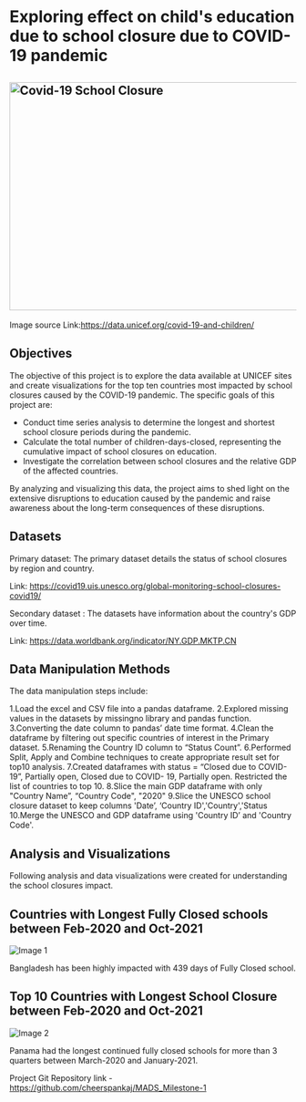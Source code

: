 # Exploring effect on child's education due to school closure due to COVID-19 pandemic
## <img width="900" height="400" alt="Covid-19 School Closure" src="https://data.unicef.org/covid-19-and-children/wp-content/uploads/sites/3/2021/09/UN0500343-e1631289570701.jpg">

Image source Link:https://data.unicef.org/covid-19-and-children/


## Objectives

The objective of this project is to explore the data available at UNICEF sites and create visualizations for the top ten countries most impacted by school closures caused by the COVID-19 pandemic. The specific goals of this project are:

* Conduct time series analysis to determine the longest and shortest school closure periods during the pandemic.
* Calculate the total number of children-days-closed, representing the cumulative impact of school closures on education.
* Investigate the correlation between school closures and the relative GDP of the affected countries.

By analyzing and visualizing this data, the project aims to shed light on the extensive disruptions to education caused by the pandemic and raise awareness about the long-term consequences of these disruptions.

## Datasets

Primary dataset: The primary dataset details the status of school closures by region and country.

Link: https://covid19.uis.unesco.org/global-monitoring-school-closures-covid19/

Secondary dataset : The datasets have information about the country's GDP over time.

Link: https://data.worldbank.org/indicator/NY.GDP.MKTP.CN

## Data Manipulation Methods


The data manipulation steps include:

1.Load the excel and CSV file into a pandas dataframe.
2.Explored missing values in the datasets by missingno library and pandas function.
3.Converting the date column to pandas’ date time format.
4.Clean the dataframe by filtering out specific countries of interest in the Primary dataset.
5.Renaming the Country ID column to “Status Count”.
6.Performed Split, Apply and Combine techniques to create appropriate result set for top10 analysis.
7.Created dataframes with status = “Closed due to COVID-19”, Partially open, Closed due to COVID- 19, Partially open. Restricted the list of countries to top 10.
8.Slice the main GDP dataframe with only "Country Name”, “Country Code", "2020"
9.Slice the UNESCO school closure dataset to keep columns 'Date’, ‘Country ID','Country','Status
10.Merge the UNESCO and GDP dataframe using 'Country ID’ and 'Country Code'.


## Analysis and Visualizations

Following analysis and data visualizations were created for understanding the school closures impact.

## Countries with Longest Fully Closed schools between Feb-2020 and Oct-2021

![Image 1]("https://github.com/cheerspankaj/MADS_Milestone-1/assets/82276130/dd1daca1-8dc1-40dd-a0f8-16c62e0960c5")

Bangladesh has been highly impacted with 439 days of Fully Closed school.

## Top 10 Countries with Longest School Closure between Feb-2020 and Oct-2021

![Image 2]([image2.jpg](https://github.com/cheerspankaj/MADS_Milestone-1/assets/82276130/f8abdf08-43b4-4c3f-8b07-4381100e44f0))

Panama had the longest continued fully closed schools for more than 3 quarters between March-2020 and January-2021.





Project Git Repository link - https://github.com/cheerspankaj/MADS_Milestone-1
